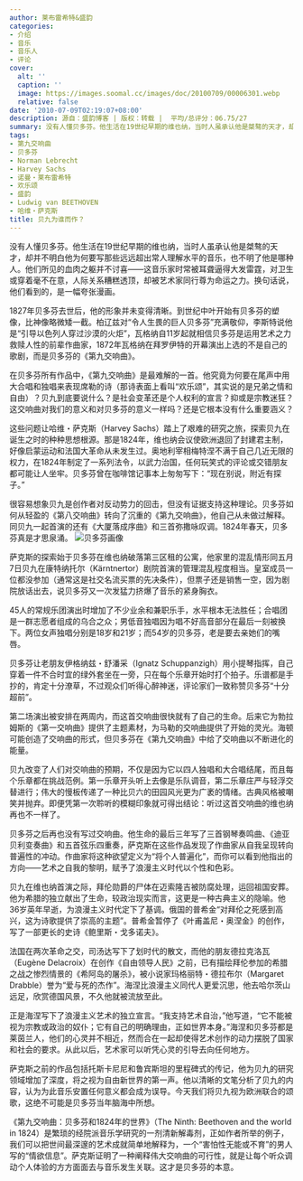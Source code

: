 ```yaml
---
author: 莱布雷希特&盛韵
categories:
- 介绍
- 音乐
- 音乐人
- 评论
cover:
  alt: ''
  caption: ''
  image: https://images.soomal.cc/images/doc/20100709/00006301.webp
  relative: false
date: '2010-07-09T02:19:07+08:00'
description: 源自：盛韵博客 | 版权：转载 |  平均/总评分：06.75/27
summary: 没有人懂贝多芬。他生活在19世纪早期的维也纳，当时人虽承认他是桀骜的天才，却并不明白他为何要写那些远远超出常人理解水平的音乐，也不明了他是哪种人。他们所见的血肉之躯并不讨喜――这音乐家时常被耳聋逼得大发雷霆，对卫生或穿着毫不在意，人际关系糟糕透顶，却被艺术家同行尊为命运之力。换句话说，他们看到的，是一幅夸张漫画……
tags:
- 第九交响曲
- 贝多芬
- Norman Lebrecht
- Harvey Sachs
- 诺曼・莱布雷希特
- 欢乐颂
- 盛韵
- Ludwig van BEETHOVEN
- 哈维・萨克斯
title: 贝九为谁而作？
---
```


没有人懂贝多芬。他生活在19世纪早期的维也纳，当时人虽承认他是桀骜的天才，却并不明白他为何要写那些远远超出常人理解水平的音乐，也不明了他是哪种人。他们所见的血肉之躯并不讨喜――这音乐家时常被耳聋逼得大发雷霆，对卫生或穿着毫不在意，人际关系糟糕透顶，却被艺术家同行尊为命运之力。换句话说，他们看到的，是一幅夸张漫画。

1827年贝多芬去世后，他的形象并未变得清晰。到世纪中叶开始有贝多芬的塑像，比神像略微矮一截。柏辽兹对“令人生畏的巨人贝多芬”充满敬仰，李斯特说他是“引导以色列人穿过沙漠的火炬”，瓦格纳自11岁起就相信贝多芬是运用艺术之力救赎人性的前辈作曲家，1872年瓦格纳在拜罗伊特的开幕演出上选的不是自己的歌剧，而是贝多芬的《第九交响曲》。

在贝多芬所有作品中，《第九交响曲》是最难解的一首。他究竟为何要在尾声中用大合唱和独唱来表现席勒的诗（那诗表面上看叫“欢乐颂”，其实说的是兄弟之情和自由）？贝九到底要说什么？是社会变革还是个人权利的宣言？抑或是宗教迷狂？这交响曲对我们的意义和对贝多芬的意义一样吗？还是它根本没有什么重要涵义？

这些问题让哈维・萨克斯（Harvey Sachs）踏上了艰难的研究之旅，探索贝九在诞生之时的种种思想根源。那是1824年，维也纳会议使欧洲退回了封建君主制，好像启蒙运动和法国大革命从未发生过。奥地利宰相梅特涅不满于自己几近无限的权力，在1824年制定了一系列法令，以武力治国，任何玩笑式的评论或交错朋友都可能让人坐牢。贝多芬曾在咖啡馆记事本上匆匆写下：“现在别说，附近有探子。”

很容易想象贝九是创作者对反动势力的回击，但没有证据支持这种理论。贝多芬如何从轻盈的《第八交响曲》转向了沉重的《第九交响曲》，他自己从未做过解释。同贝九一起首演的还有《大厦落成序曲》和三首弥撒咏叹调。1824年春天，贝多芬真是才思泉涌。
![贝多芬画像](https://images.soomal.cc/images/doc/20100709/00006301.webp)





萨克斯的探索始于贝多芬在维也纳破落第三区租的公寓，他家里的混乱情形同五月7日贝九在康特纳托尔（Kärntnertor）剧院首演的管理混乱程度相当。皇室成员一位都没参加（通常这是社交名流买票的先决条件），但票子还是销售一空，因为剧院放话出去，说贝多芬又一次发猛力挤爆了音乐的紧身胸衣。

45人的常规乐团演出时增加了不少业余和兼职乐手，水平根本无法胜任；合唱团是一群志愿者组成的乌合之众；男低音独唱因为唱不好高音部分在最后一刻被换下。两位女声独唱分别是18岁和21岁；而54岁的贝多芬，老是要去亲她们的嘴唇。

贝多芬让老朋友伊格纳兹・舒潘采（Ignatz Schuppanzigh）用小提琴指挥，自己穿着一件不合时宜的绿外套坐在一旁，只在每个乐章开始时打个拍子。乐谱都是手抄的，肯定十分潦草，不过观众们听得心醉神迷，评论家们一致称赞贝多芬“十分超前”。

第二场演出被安排在两周内，而这首交响曲很快就有了自己的生命。后来它为勃拉姆斯的《第一交响曲》提供了主题素材，为马勒的交响曲提供了开始的灵光。海顿可能创造了交响曲的形式，但贝多芬在《第九交响曲》中给了交响曲以不断进化的能量。

贝九改变了人们对交响曲的预期，不仅是因为它以四人独唱和大合唱结尾，而且每个乐章都在挑战范例。第一乐章开头听上去像是乐队调音，第二乐章庄严与轻浮交替进行；伟大的慢板传递了一种比贝六的田园风光更为广袤的情绪。古典风格被嘲笑并抛弃。即便凭第一次聆听的模糊印象就可得出结论：听过这首交响曲的维也纳再也不一样了。

贝多芬之后再也没有写过交响曲。他生命的最后三年写了三首钢琴奏鸣曲、《迪亚贝利变奏曲》和五首弦乐四重奏，萨克斯在这些作品发现了作曲家从自我呈现转向普遍性的冲动。作曲家将这种欲望定义为“将个人普遍化”，而你可以看到他指出的方向――艺术之自我的黎明，赋予了浪漫主义时代以个性和色彩。

贝九在维也纳首演之际，拜伦勋爵的尸体在迈索隆吉被防腐处理，运回祖国安葬。他为希腊的独立献出了生命，较政治现实而言，这更是一种古典主义的隐喻。他36岁英年早逝，为浪漫主义时代定下了基调。俄国的普希金“对拜伦之死感到高兴，这为诗歌提供了崇高的主题”。普希金暂停了《叶甫盖尼・奥涅金》的创作，写了一部更长的史诗《鲍里斯・戈多诺夫》。

法国在两次革命之交，司汤达写下了划时代的散文，而他的朋友德拉克洛瓦（Eugène Delacroix）在创作《自由领导人民》之前，已有描绘拜伦参加的希腊之战之惨烈情景的《希阿岛的屠杀》，被小说家玛格丽特・德拉布尔（Margaret Drabble）誉为“爱与死的杰作”。海涅比浪漫主义同代人更爱沉思，他去哈尔茨山远足，欣赏德国风景，不久他就被流放至此。

正是海涅写下了浪漫主义艺术的独立宣言。“我支持艺术自治，”他写道，“它不能被视为宗教或政治的奴仆；它有自己的明确理由，正如世界本身。”海涅和贝多芬都是莱茵兰人，他们的心灵并不相近，然而合在一起却使得艺术创作的动力摆脱了国家和社会的要求。从此以后，艺术家可以听凭心灵的引导去向任何地方。

萨克斯之前的作品包括托斯卡尼尼和鲁宾斯坦的里程碑式的传记，他为贝九的研究领域增加了深度，将之视为自由新世界的第一声。他以清晰的文笔分析了贝九的内容，认为为此音乐安置任何意义都会成为误导。今天我们将贝九视为欧洲联合的颂歌，这绝不可能是贝多芬当年脑海中所想。

《第九交响曲：贝多芬和1824年的世界》（The Ninth: Beethoven and the world in 1824）是繁琐的经院派音乐学研究的一剂清新解毒剂，正如作者所举的例子，我们可以把世间最深邃的艺术成就简单地解释为，一个“害怕性无能或不育”的男人写的“情欲信息”。萨克斯证明了一种阐释伟大交响曲的可行性，就是让每个听众调动个人体验的方方面面去与音乐发生关联。这才是贝多芬的本意。